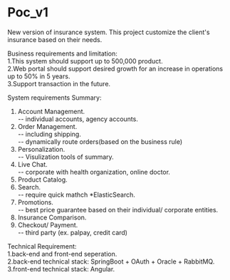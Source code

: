 # Poc_v1

New version of insurance system. 
This project customize the client's insurance based on their needs. 

Business requirements and limitation:  
1.This system should support up to 500,000 product.  
2.Web portal should support desired growth for an increase in operations up to 50% in 5 years.  
3.Support transaction in the future.  

System requirements Summary:  
1. Account Management.   
    -- individual accounts, agency accounts.  
2. Order Management.   
    -- including shipping.  
    -- dynamically route orders(based on the business rule)
3. Personalization.   
    -- Visulization tools of summary. 
4. Live Chat.    
    -- corporate with health organization, online doctor.
5. Product Catalog.    
6. Search.   
    -- require quick mathch *ElasticSearch.
7. Promotions.   
    -- best price guarantee based on their individual/ corporate entities.
8. Insurance Comparison.    
9. Checkout/ Payment.   
   -- third party (ex. palpay, credit card)


Technical Requirement:  
1.back-end and front-end seperation.  
2.back-end technical stack: SpringBoot + OAuth + Oracle + RabbitMQ. 
3.front-end technical stack: Angular. 
